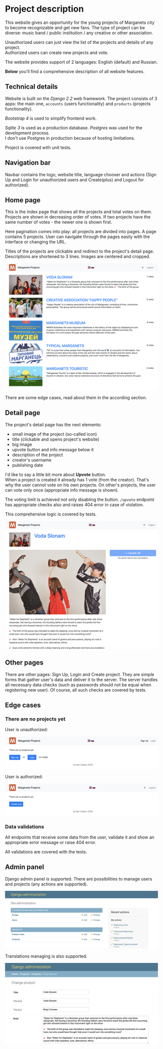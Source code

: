 # Project description

This website gives an opportunity for the young projects of Marganets city to become recognizable and get new fans.
The type of project can be diverse: music band / public institution / any creative or other association.

Unauthorized users can just view the list of the projects and details of any project.  
Authorized users can create new projects and vote.

The website provides support of 2 languages: English (default) and Russian.

**Below** you'll find a comprehensive description of all website features.  

## Technical details

Website is built on the _Django 2.2_ web framework.
The project consists of 3 apps: the main one, `accounts` (users functionality) and `products` (projects functionality).  

_Bootstrap 4_ is used to simplify frontend work. 

_Sqlite 3_ is used as a production database. _Postgres_ was used for the development process.  
I don't use Postgres in production because of hosting limitations.
 
Project is covered with unit tests.

## Navigation bar

Navbar contains the logo, website title, language chooser and actions
(Sign Up and Login for unauthorized users and Create(plus) and Logout for authorized).

## Home page

This is the index page that shows all the projects and total votes on them.
Projects are shown in decreasing order of votes.
If two projects have the same number of votes - the newer one is shown first.

Here pagination comes into play: all projects are divided into pages. A page contains 5 projects.
User can navigate through the pages easily with the interface or changing the URL.

Titles of the projects are clickable and redirect to the project's detail page.
Descriptions are shortened to 3 lines. Images are centered and cropped.

![Home page](screenshots/home.png)

There are some edge cases, read about them in the according section.

## Detail page

The project's detail page has the next elements:
* small image of the project (so-called icon)
* title (clickable and opens project's website)
* big image
* upvote button and info message below it
* description of the project
* creator's username
* publishing date

I'd like to say a little bit more about **Upvote** button.  
When a project is created it already has 1 vote (from the creator).
That's why the user cannot vote on his own projects.
On other's projects, the user can vote only once (appropriate info message is shown).

The voting limit is achieved not only disabling the button. 
`/upvote` endpoint has appropriate checks also and raises 404 error in case of violation.  

This comprehensive logic is covered by tests.

![Detail page](screenshots/detail.png)

## Other pages

There are other pages: Sign Up, Login and Create project.
They are simple forms that gather user's data and deliver it to the server.
The server handles all necessary data checks (such as passwords should not be equal when registering new user).
Of course, all such checks are covered by tests. 

## Edge cases

### There are no projects yet

User is unauthorized:

![Home page, no projects,_a_user is unauthorized](screenshots/home_no_projects_unauthorized.png)

User is authorized:

![Home page, no projects,_a_user is authorized](screenshots/home_no_projects_authorized.png)

### Data validations

All endpoints that receive some data from the user, validate it and show an appropriate error message
or raise 404 error.

All validations are covered with the tests.

## Admin panel

Django admin panel is supported. There are possibilities to manage users and projects (any actions are supported).  

![Admin_home](screenshots/admin_home.png)

Translations managing is also supported.

![Admin_project_detail](screenshots/admin_project_detail.png)
